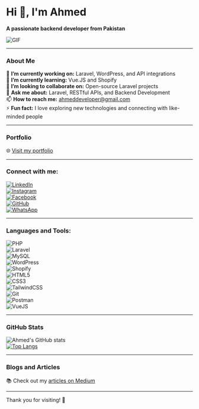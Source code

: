 # Hi 👋, I'm Ahmed

**A passionate backend developer from Pakistan**  

![GIF](https://camo.githubusercontent.com/cd878ec5a6b9314e5d2862b8f5f6e934ef657572f93e650c569aa3499937eebd/68747470733a2f2f6d656469612e67697068792e636f6d2f6d656469612f4650626e53687131683149533546517950442f67697068792e676966)

---

### **About Me**  
🔭 **I’m currently working on:** Laravel, WordPress, and API integrations  
🌱 **I’m currently learning:** Vue.JS and Shopify  
👯 **I’m looking to collaborate on:** Open-source Laravel projects  
💬 **Ask me about:** Laravel, RESTful APIs, and Backend Development  
📫 **How to reach me:** [ahmeddeveloper@gmail.com](mailto:ahmeddeveloper@gmail.com)  
⚡ **Fun fact:** I love exploring new technologies and connecting with like-minded people  

---

### **Portfolio**  
🌐 [Visit my portfolio](https://ahmeddeveloper.com)

---

### **Connect with me:**  
[![LinkedIn](https://img.shields.io/badge/LinkedIn-0077B5?logo=linkedin&logoColor=white)](https://www.linkedin.com/in/mahmed1011/?originalSubdomain=pk)  
[![Instagram](https://img.shields.io/badge/Instagram-E4405F?logo=instagram&logoColor=white)](https://www.instagram.com/ahmi_rajpoot1011/)  
[![Facebook](https://img.shields.io/badge/Facebook-1877F2?logo=facebook&logoColor=white)](https://www.facebook.com/profile.php?id=100022122034419)  
[![GitHub](https://img.shields.io/badge/GitHub-181717?logo=github&logoColor=white)](https://github.com/mahmed1011)  
[![WhatsApp](https://img.shields.io/badge/WhatsApp-25D366?logo=whatsapp&logoColor=white)](https://api.whatsapp.com/send?phone=923136756624)

---

### **Languages and Tools:**  
![PHP](https://img.shields.io/badge/PHP-777BB4?style=flat&logo=php&logoColor=white)  
![Laravel](https://img.shields.io/badge/Laravel-FF2D20?style=flat&logo=laravel&logoColor=white)  
![MySQL](https://img.shields.io/badge/MySQL-4479A1?style=flat&logo=mysql&logoColor=white)  
![WordPress](https://img.shields.io/badge/WordPress-21759B?style=flat&logo=wordpress&logoColor=white)  
![Shopify](https://img.shields.io/badge/Shopify-7AB55C?style=flat&logo=shopify&logoColor=white)  
![HTML5](https://img.shields.io/badge/HTML5-E34F26?style=flat&logo=html5&logoColor=white)  
![CSS3](https://img.shields.io/badge/CSS3-1572B6?style=flat&logo=css3&logoColor=white)  
![TailwindCSS](https://img.shields.io/badge/Tailwind_CSS-38B2AC?style=flat&logo=tailwind-css&logoColor=white)  
![Git](https://img.shields.io/badge/Git-F05032?style=flat&logo=git&logoColor=white)  
![Postman](https://img.shields.io/badge/Postman-FF6C37?style=flat&logo=postman&logoColor=white)  
![VueJS](https://img.shields.io/badge/Vue.js-4FC08D?style=flat&logo=vue.js&logoColor=white)

---

### **GitHub Stats**  
![Ahmed's GitHub stats](https://github-readme-stats.vercel.app/api?username=mahmed1011&show_icons=true&theme=radical)  
[![Top Langs](https://github-readme-stats.vercel.app/api/top-langs/?username=mahmed1011&layout=compact)](https://github.com/anuraghazra/github-readme-stats)

---

### **Blogs and Articles**  
📚 Check out my [articles on Medium](https://medium.com/@ahmeddeveloper)  

---

Thank you for visiting! 🌟
